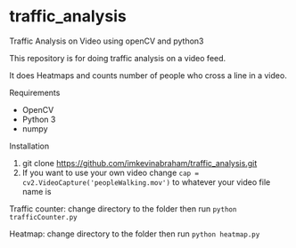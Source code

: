 # traffic_analysis
Traffic Analysis on Video using openCV and python3

This repository is for doing traffic analysis on a video feed.

It does Heatmaps and counts number of people who cross a line in a video.

Requirements
- OpenCV
- Python 3
- numpy


Installation
1. git clone https://github.com/imkevinabraham/traffic_analysis.git
2. If you want to use your own video change `cap = cv2.VideoCapture('peopleWalking.mov')` to whatever your video file name is


Traffic counter:
change directory to the folder then run
`python trafficCounter.py`

Heatmap:
change directory to the folder then run
`python heatmap.py`
